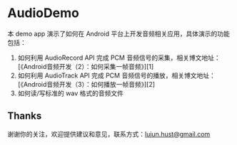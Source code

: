 # AudioDemo

本 demo app 演示了如何在 Android 平台上开发音频相关应用，具体演示的功能包括：

1. 如何利用 AudioRecord API 完成 PCM 音频信号的采集，相关博文地址：[《Android音频开发（2）：如何采集一帧音频》][1]
2. 如何利用 AudioTrack API 完成 PCM 音频信号的播放，相关博文地址：[《Android音频开发（3）：如何播放一帧音频》][2]
3. 如何读/写标准的 wav 格式的音频文件

Thanks
----------

谢谢你的关注，欢迎提供建议和意见，联系方式：lujun.hust@gmail.com

